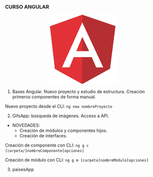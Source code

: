### CURSO ANGULAR

<p align="center">
  <img src="/assets/angular.png" alt="logo Angular">
</p>

1. Bases Angular. Nuevo proyecto y estudio de estructura. Creación primeros componentes de forma manual.

Nuevo proyecto desde el CLI: `ng new nombreProyecto`

2. GifsApp: búsqueda de imágenes. Acceso a API. 

 - NOVEDADES: 
    * Creación de módulos y componentes hijos.
    * Creación de interfaces.

Creación de componente con CLI: `ng g c [carpeta/]nombreComponente[opciones]`

Creación de módulo con CLI: `ng g m [carpeta]nombreMódulo[opciones]`

3. paisesApp
